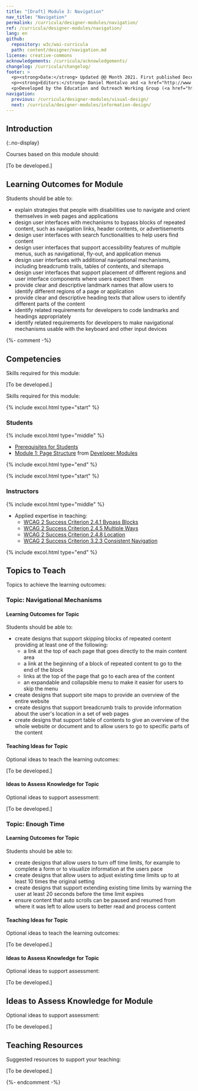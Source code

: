 ```yaml
---
title: "[Draft] Module 3: Navigation"
nav_title: "Navigation"
permalink: /curricula/designer-modules/navigation/
ref: /curricula/designer-modules/navigation/
lang: en
github:
  repository: w3c/wai-curricula
  path: content/designer/navigation.md
license: creative-commons
acknowledgements: /curricula/acknowledgements/
changelog: /curricula/changelog/
footer: >
  <p><strong>Date:</strong> Updated @@ Month 2021. First published December 2019. CHANGELOG</p>
  <p><strong>Editors:</strong> Daniel Montalvo and <a href="http://www.w3.org/People/shadi/">Shadi Abou-Zahra</a>. Contributors: <a href="https://www.w3.org/WAI/EO/EOWG-members">EOWG Participants</a>. ACKNOWLEDGEMENTS lists contributors and credits.</p>
  <p>Developed by the Education and Outreach Working Group (<a href="http://www.w3.org/WAI/EO/">EOWG</a>). Developed with support from the <a href="https://www.w3.org/WAI/about/projects/wai-guide/">WAI-Guide Project</a> funded by the European Commission (EC) under the Horizon 2020 program (Grant Agreement 822245).</p>
navigation:
  previous: /curricula/designer-modules/visual-design/
  next: /curricula/designer-modules/information-design/
---
```


## Introduction
{:.no-display}

Courses based on this module should:

[To be developed.]

## Learning Outcomes for Module

Students should be able to:

* explain strategies that people with disabilities use to navigate and orient themselves in web pages and applications
* design user interfaces with mechanisms to bypass blocks of repeated content, such as navigation links, header contents, or advertisements
* design user interfaces with search functionalities to help users find content
* design user interfaces that support accessibility features of multiple menus, such as navigational, fly-out, and application menus
* design user interfaces with additional navigational mechanisms, including breadcrumb trails, tables of contents, and sitemaps
* design user interfaces that support placement of different regions and user interface components where users expect them
* provide clear and descriptive landmark names that allow users to identify different regions of a page or application
* provide clear and descriptive heading texts that allow users to identify different parts of the content
* identify related requirements for developers to code landmarks and headings appropriately
* identify related requirements for developers to make navigational mechanisms usable with the keyboard and other input devices

{%- comment -%}

## Competencies

Skills required for this module:

[To be developed.]

Skills required for this module:

{% include excol.html type="start" %}

### Students

{% include excol.html type="middle" %}

* [Prerequisites for Students](/curricula/developer-modules/#prerequisites-for-students)
* [Module 1: Page Structure](/curricula/developer-modules/page-structure/) from [Developer Modules](/curricula/developer-modules/)

{% include excol.html type="end" %}

{% include excol.html type="start" %}

### Instructors

{% include excol.html type="middle" %}

* Applied expertise in teaching:
  * [WCAG 2 Success Criterion 2.4.1 Bypass Blocks](https://www.w3.org/WAI/WCAG21/quickref/#bypass-blocks)
  * [WCAG 2 Success Criterion 2.4.5 Multiple Ways](https://www.w3.org/WAI/WCAG21/quickref/#multiple-ways)
  * [WCAG 2 Success Criterion 2.4.8 Location](https://www.w3.org/WAI/WCAG21/quickref/#location)
  * [WCAG 2 Success Criterion 3.2.3 Consistent Navigation](https://www.w3.org/WAI/WCAG21/quickref/#consistent-navigation)

{% include excol.html type="end" %}

## Topics to Teach

Topics to achieve the learning outcomes:

### Topic: Navigational Mechanisms

#### Learning Outcomes for Topic

Students should be able to:

* create designs that support skipping blocks of repeated content providing at least one of the following:
  * a link at the top of each page that goes directly to the main content area
  * a link at the beginning of a block of repeated content to go to the end of the block
  * links at the top of the page that go to each area of the content
  * an expandable and collapsible menu to make it easier for users to skip the menu
* create designs that support site maps to provide an overview of the entire website
* create designs that support breadcrumb trails to provide information about the user's location in a set of web pages
* create designs that support table of contents to give an overview of the whole website or document and to allow users to go to specific parts of the content

#### Teaching Ideas for Topic

Optional ideas to teach the learning outcomes:

[To be developed.]

#### Ideas to Assess Knowledge for Topic

Optional ideas to support assessment:

[To be developed.]

### Topic: Enough Time

#### Learning Outcomes for Topic

Students should be able to:

* create designs that allow users to turn off time limits, for example to complete a form or to visualize information at the users pace
* create designs that allow users to adjust existing time limits up to at least 10 times the original setting
* create designs that support extending existing time limits by warning the user at least 20 seconds before the time limit expires
* ensure content that auto scrolls can be paused and resumed from where it was left to allow users to better read and process content

#### Teaching Ideas for Topic

Optional ideas to teach the learning outcomes:

[To be developed.]

#### Ideas to Assess Knowledge for Topic

Optional ideas to support assessment:

[To be developed.]

## Ideas to Assess Knowledge for Module

Optional ideas to support assessment:

[To be developed.]

## Teaching Resources

Suggested resources to support your teaching:

[To be developed.]

{%- endcomment -%}
